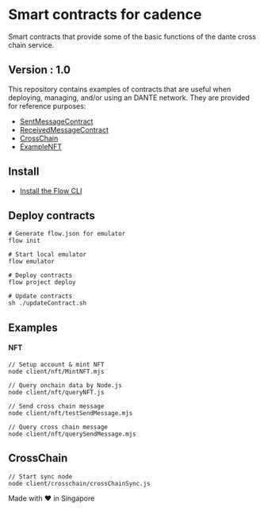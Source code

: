 # Smart contracts for cadence
Smart contracts that provide some of the basic functions of the dante cross chain service.

## Version : 1.0

This repository contains examples of contracts that are useful when deploying, managing, and/or using an DANTE network. They are provided for reference purposes:

   * [SentMessageContract](./contracts/SentMessageContract.cdc)
   * [ReceivedMessageContract](./contracts/ReceivedMessageContract.cdc)
   * [CrossChain](./contracts/CrossChain.cdc)
   * [ExampleNFT](./examples/ExampleNFT.cdc)


## Install
* [Install the Flow CLI](https://docs.onflow.org/flow-cli/install/)


## Deploy contracts
```
# Generate flow.json for emulator
flow init

# Start local emulator
flow emulator

# Deploy contracts
flow project deploy

# Update contracts
sh ./updateContract.sh
```

## Examples

#### NFT
```
// Setup account & mint NFT 
node client/nft/MintNFT.mjs

// Query onchain data by Node.js
node client/nft/queryNFT.js
```

```
// Send cross chain message
node client/nft/testSendMessage.mjs

// Query cross chain message
node client/nft/querySendMessage.mjs
```

## CrossChain
```
// Start sync node
node client/crosschain/crossChainSync.js
```

Made with ❤️ in Singapore

